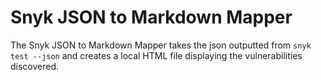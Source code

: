 # Snyk JSON to Markdown Mapper

The Snyk JSON to Markdown Mapper takes the json outputted from `snyk test --json` and creates a local HTML file 
displaying the vulnerabilities discovered.